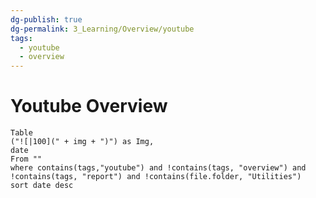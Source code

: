 ```yaml
---
dg-publish: true
dg-permalink: 3_Learning/Overview/youtube
tags:
  - youtube
  - overview
---
```

# Youtube Overview
```dataview
Table 
("![|100](" + img + ")") as Img,
date
From ""
where contains(tags,"youtube") and !contains(tags, "overview") and !contains(tags, "report") and !contains(file.folder, "Utilities")
sort date desc
```


